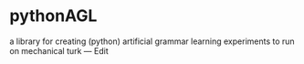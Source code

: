 # pythonAGL
a library for creating (python) artificial grammar learning experiments to run on mechanical turk — Edit
